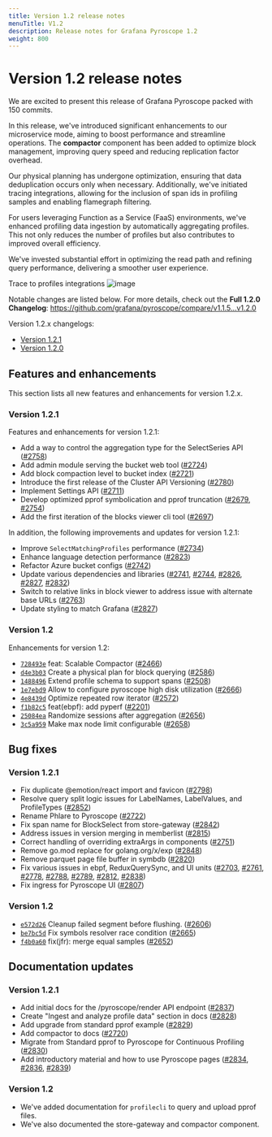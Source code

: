 ```yaml
---
title: Version 1.2 release notes
menuTitle: V1.2
description: Release notes for Grafana Pyroscope 1.2
weight: 800
---
```


# Version 1.2 release notes

We are excited to present this release of Grafana Pyroscope packed with 150 commits.

In this release, we've introduced significant enhancements to our microservice mode, aiming to boost performance and streamline operations. The **compactor** component has been added to optimize block management, improving query speed and reducing replication factor overhead.

Our physical planning has undergone optimization, ensuring that data deduplication occurs only when necessary. Additionally, we've initiated tracing integrations, allowing for the inclusion of span ids in profiling samples and enabling flamegraph filtering.

For users leveraging Function as a Service (FaaS) environments, we've enhanced profiling data ingestion by automatically aggregating profiles. This not only reduces the number of profiles but also contributes to improved overall efficiency.

We've invested substantial effort in optimizing the read path and refining query performance, delivering a smoother user experience.

Trace to profiles integrations
![image](https://github.com/grafana/pyroscope/assets/23323466/d10bfb66-a40f-4b35-9f24-d2ec515b68c6)

Notable changes are listed below. For more details, check out the **Full 1.2.0 Changelog**: https://github.com/grafana/pyroscope/compare/v1.1.5...v1.2.0

Version 1.2.x changelogs:

* [Version 1.2.1](https://github.com/grafana/pyroscope/releases/tag/v1.2.1)
* [Version 1.2.0](https://github.com/grafana/pyroscope/releases/tag/v1.2.0)

## Features and enhancements

This section lists all new features and enhancements for version 1.2.x.

### Version 1.2.1

Features and enhancements for version 1.2.1:

* Add a way to control the aggregation type for the SelectSeries API ([#2758](https://github.com/grafana/pyroscope/pull/2758))
* Add admin module serving the bucket web tool ([#2724](https://github.com/grafana/pyroscope/pull/2724))
* Add block compaction level to bucket index ([#2721](https://github.com/grafana/pyroscope/pull/2721))
* Introduce the first release of the Cluster API Versioning ([#2780](https://github.com/grafana/pyroscope/pull/2780))
* Implement Settings API ([#2711](https://github.com/grafana/pyroscope/pull/2711))
* Develop optimized pprof symbolication and pprof truncation ([#2679](https://github.com/grafana/pyroscope/pull/2679), [#2754](https://github.com/grafana/pyroscope/pull/2754))
* Add the first iteration of the blocks viewer cli tool ([#2697](https://github.com/grafana/pyroscope/pull/2697))

In addition, the following improvements and updates for version 1.2.1:

* Improve `SelectMatchingProfiles` performance ([#2734](https://github.com/grafana/pyroscope/pull/2734))
* Enhance language detection performance ([#2823](https://github.com/grafana/pyroscope/pull/2823))
* Refactor Azure bucket configs ([#2742](https://github.com/grafana/pyroscope/pull/2742))
* Update various dependencies and libraries ([#2741](https://github.com/grafana/pyroscope/pull/2741), [#2744](https://github.com/grafana/pyroscope/pull/2744), [#2826](https://github.com/grafana/pyroscope/pull/2826), [#2827](https://github.com/grafana/pyroscope/pull/2827), [#2832](https://github.com/grafana/pyroscope/pull/2832))
* Switch to relative links in block viewer to address issue with alternate base URLs ([#2763](https://github.com/grafana/pyroscope/pull/2763))
* Update styling to match Grafana ([#2827](https://github.com/grafana/pyroscope/pull/2827))

### Version 1.2

Enhancements for version 1.2:

* <code>[728493e](https://github.com/grafana/pyroscope/commit/728493ecee94b181a53e4dd6eaada4bc16e772b2)</code> feat: Scalable Compactor ([#2466](https://github.com/grafana/pyroscope/pull/2466))
* <code>[d4e3b03](https://github.com/grafana/pyroscope/commit/d4e3b0326e24e2dc0e8730cd355753650c023f3a)</code> Create a physical plan for block querying ([#2586](https://github.com/grafana/pyroscope/pull/2586))
* <code>[1488496](https://github.com/grafana/pyroscope/commit/14884962360816f06722eb09dff5fcf3a5706092)</code> Extend profile schema to support spans ([#2508](https://github.com/grafana/pyroscope/pull/2508))
* <code>[1e7ebd9](https://github.com/grafana/pyroscope/commit/1e7ebd95d409c340363189616e9337a93a34d436)</code> Allow to configure pyroscope high disk utilization ([#2666](https://github.com/grafana/pyroscope/pull/2666))
* <code>[4e8439d](https://github.com/grafana/pyroscope/commit/4e8439ddd51fdf15e7bc2f47d0365e53a5bc947f)</code> Optimize repeated row iterator ([#2572](https://github.com/grafana/pyroscope/pull/2572))
* <code>[f1b82c5](https://github.com/grafana/pyroscope/commit/f1b82c5e5d914e55a4022dd32839b2f297ccaa12)</code> feat(ebpf): add pyperf ([#2201](https://github.com/grafana/pyroscope/pull/2201))
* <code>[25084ea](https://github.com/grafana/pyroscope/commit/25084eabf3dd1aa6e2b4f97871744f504ca9dad8)</code> Randomize sessions after aggregation ([#2656](https://github.com/grafana/pyroscope/pull/2656))
* <code>[3c5a959](https://github.com/grafana/pyroscope/commit/3c5a959911c1a8ba2667b27f43fc3dbe6d6f33cf)</code> Make max node limit configurable ([#2658](https://github.com/grafana/pyroscope/pull/2658))

## Bug fixes

### Version 1.2.1

* Fix duplicate @emotion/react import and favicon ([#2798](https://github.com/grafana/pyroscope/pull/2798))
* Resolve query split logic issues for LabelNames, LabelValues, and ProfileTypes ([#2852](https://github.com/grafana/pyroscope/pull/2852))
* Rename Phlare to Pyroscope ([#2722](https://github.com/grafana/pyroscope/pull/2722))
* Fix span name for BlockSelect from store-gateway ([#2842](https://github.com/grafana/pyroscope/pull/2842))
* Address issues in version merging in memberlist ([#2815](https://github.com/grafana/pyroscope/pull/2815))
* Correct handling of overriding extraArgs in components ([#2751](https://github.com/grafana/pyroscope/pull/2751))
* Remove go.mod replace for golang.org/x/exp ([#2848](https://github.com/grafana/pyroscope/pull/2848))
* Remove parquet page file buffer in symbdb ([#2820](https://github.com/grafana/pyroscope/pull/2820))
* Fix various issues in ebpf, ReduxQuerySync, and UI units ([#2703](https://github.com/grafana/pyroscope/pull/2703), [#2761](https://github.com/grafana/pyroscope/pull/2761), [#2778](https://github.com/grafana/pyroscope/pull/2778), [#2788](https://github.com/grafana/pyroscope/pull/2788), [#2789](https://github.com/grafana/pyroscope/pull/2789), [#2812](https://github.com/grafana/pyroscope/pull/2812), [#2838](https://github.com/grafana/pyroscope/pull/2838))
* Fix ingress for Pyroscope UI ([#2807](https://github.com/grafana/pyroscope/pull/2807))

### Version 1.2

* <code>[e572d26](https://github.com/grafana/pyroscope/commit/e572d26d1b3580b1c5c2a6e2c72cc20041f1e73e)</code> Cleanup failed segment before flushing. ([#2606](https://github.com/grafana/pyroscope/pull/2606))
* <code>[be7bc5d](https://github.com/grafana/pyroscope/commit/be7bc5d96399a344324a229f42d8838103cf8bf7)</code> Fix symbols resolver race condition ([#2665](https://github.com/grafana/pyroscope/pull/2665))
* <code>[f4b0a60](https://github.com/grafana/pyroscope/commit/f4b0a607fa93d9061a330ac358f475bec7b12038)</code> fix(jfr): merge equal samples ([#2652](https://github.com/grafana/pyroscope/pull/2652))

## Documentation updates

### Version 1.2.1

* Add initial docs for the /pyroscope/render API endpoint ([#2837](https://github.com/grafana/pyroscope/pull/2837))
* Create "Ingest and analyze profile data" section in docs ([#2828](https://github.com/grafana/pyroscope/pull/2828))
* Add upgrade from standard pprof example ([#2829](https://github.com/grafana/pyroscope/pull/2829))
* Add compactor to docs ([#2720](https://github.com/grafana/pyroscope/pull/2720))
* Migrate from Standard pprof to Pyroscope for Continuous Profiling ([#2830](https://github.com/grafana/pyroscope/pull/2830))
* Add introductory material and how to use Pyroscope pages ([#2834](https://github.com/grafana/pyroscope/pull/2834), [#2836](https://github.com/grafana/pyroscope/pull/2836), [#2839](https://github.com/grafana/pyroscope/pull/2839))

### Version 1.2

- We've added documentation for `profilecli` to query and upload pprof files.
- We've also documented the store-gateway and compactor component.
